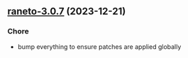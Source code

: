 

## [raneto-3.0.7](https://github.com/truecharts/charts/compare/raneto-3.0.6...raneto-3.0.7) (2023-12-21)

### Chore

- bump everything to ensure patches are applied globally
  
  